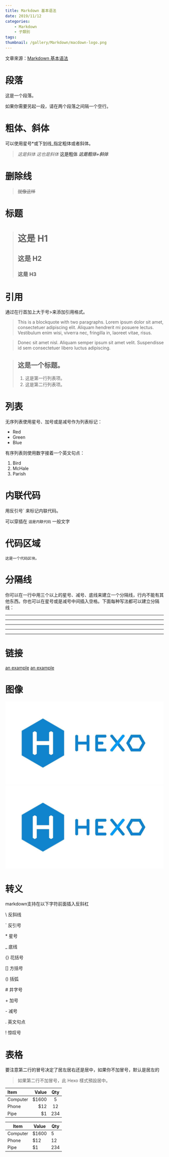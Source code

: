 ```yaml
---
title: Markdown 基本语法
date: 2019/11/12
categories:
	- Markdown
	- 子類別
tags:
thumbnail: /gallery/Markdown/macdown-logo.png
---
```


文章來源：[Markdown 基本语法](https://wizardforcel.gitbooks.io/markdown-simple-world/2.html)

<!-- more -->

# 段落

这是一个段落。

如果你需要另起一段，请在两个段落之间隔一个空行。

# 粗体、斜体

可以使用星号*或下划线_指定粗体或者斜体。

> *这是斜体*
> _这也是斜体_
> **这是粗体**
> ***这是粗体+斜体***

# 删除线

> ~~就像这样~~

# 标题

> # 这是 H1 #
> ## 这是 H2 ##
> ### 这是 H3 ###


# 引用

通过在行首加上大于号>来添加引用格式。

> This is a blockquote with two paragraphs. Lorem ipsum dolor sit amet, consectetuer adipiscing elit. Aliquam hendrerit mi posuere lectus. Vestibulum enim wisi, viverra nec, fringilla in, laoreet vitae, risus.

> Donec sit amet nisl. Aliquam semper ipsum sit amet velit. Suspendisse id sem consectetuer libero luctus adipiscing.

> ## 这是一个标题。
>
> 1.   这是第一行列表项。
> 2.   这是第二行列表项。

# 列表

无序列表使用星号、加号或是减号作为列表标记：

*   Red
*   Green
*   Blue

有序列表则使用数字接着一个英文句点：

1.  Bird
2.  McHale
3.  Parish

# 内联代码

用反引号` 来标记内联代码。

可以穿插在 `這是内联代码` 一般文字

# 代码区域

```
这是一个代码区块。
```

# 分隔线

你可以在一行中用三个以上的星号、减号、底线来建立一个分隔线，行内不能有其他东西。你也可以在星号或是减号中间插入空格。下面每种写法都可以建立分隔线：

* * *
***
*****
- - -
---------------------------------------

# 链接

[an example](http://example.com/)
[an example](http://example.com/ "Optional Title")

# 图像

![Alt text](../../gallery/default_thumbnail.jpg)
![Alt text](../../gallery/default_thumbnail.jpg "Optional Title")

# 转义

markdown支持在以下字符前面插入反斜杠

\\   反斜线

\`   反引号

\*   星号

\_   底线

\{}  花括号

\[]  方括号

\()  括弧

\#   井字号

\+   加号

\-   减号

\.   英文句点

\!   惊叹号

# 表格

要注意第二行的冒号决定了居左居右还是居中，如果你不加冒号，默认是居左的

> 如果第二行不加冒号，此 Hexo 樣式預設居中。

| Item     | Value | Qty   |
| :------- | ----: | :---: |
| Computer | $1600 |  5    |
| Phone    | $12   |  12   |
| Pipe     | $1    |  234  |

| Item     | Value | Qty   |
| -------- | ----- | ----- |
| Computer | $1600 |  5    |
| Phone    | $12   |  12   |
| Pipe     | $1    |  234  |
